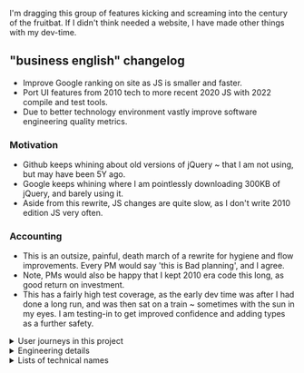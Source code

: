 I'm dragging this group of features kicking and screaming into the century of the fruitbat.   If I didn't think needed a website, I have made other things with my dev-time.

## "business english" changelog

- Improve Google ranking on site as JS is smaller and faster.
- Port UI features from 2010 tech to more recent 2020 JS with 2022 compile and test tools.
- Due to better technology environment vastly improve software engineering quality metrics.

### Motivation

- Github keeps whining about old versions of jQuery ~ that I am not using, but may have been 5Y ago.
- Google keeps whining where I am pointlessly downloading 300KB of jQuery, and barely using it.
- Aside from this rewrite, JS changes are quite slow, as I don't write 2010 edition JS very often.

### Accounting

- This is an outsize, painful, death march of a rewrite for hygiene and flow improvements.  Every PM would say 'this is Bad planning', and I agree.
- Note, PMs would also be happy that I kept 2010 era code this long, as good return on investment.
- This has a fairly high test coverage, as the early dev time was after I had done a long run, and was then sat on a train ~ sometimes with the sun in my eyes.   I am testing-in to get improved confidence and adding types as a further safety.  

<details>
<summary> User journeys in this project </summary>
### User journeys in this project

I am making a copy of the user interactions here (in the new project), as I would like to deprecate the older projects entirely.  There are some sample pages in my website, with stress on 'some', but I would like to avoid adding further samples here.  I can make links on this README...

- Adjacent articles 
	- User AJ deep links into my site from a search engine.
	- The target information is precise, but my boring site has enough meta information that this article is seems relevant.  
	- AJ scans the longish page, the page content is organised this this is comfortable;  
	- however, this was the wrong article. 
	- but having read to the end, AJ sees a row of other articles.
	- The third one seems better to his needs, not what he typed into the search, and AJ starts to open it
	- when the mouse gets to the button, a tooltip appears showing the new page description; 
	- This is definitely what AJ needs, and clicks on the button.
	- New page loads and replaces previous.
	- UX iteration: should I make feature this an infinite scroll of articles?  Currently the range of articles is clipped to what will fit on the screen,
	- UX iteration: the tooltips do no block mouse events, but people can't see this.  Translucence is bad for readability, but may indicate this.
    - UX note: categorisation was done my me.  Its possible other people may categorise differently.
- Fancy meta data on links
	- On a deep-link article, AJ is reading in detail, but needs authoritative sources to hand to management.
	- This site uses Harvard notation? But whilst hovering a link to see the URL, a rich link description appears.
	- AJ like the convenience of this, it allows him to easily make an evaluation about the usefulness of the link to his needs. 
    - The links correlate with the text, which is good.
	- AJ feels more confident about the site that is clearly making it easy to depart if he wishes.
	- AJ wishes there was a copy link option, but he also thinks that he ought to read the links rather than send them to a director. 
	- Later he views the site from his phone, and discover the now too small links in the page are moved to a list at the end of the page.  Bonus.  This makes this page accessible.
	- UX: there are no hover actions on a phone, so the extra information is permanently displayed.
	- UX: There is a warning ~ mostly for the dev ~ when links are dead to the meta building script.  Cloudflare is blocking action.
- SM/ share feature 
	- Whilst on the phone, AJ sees there has been some redesign for the smaller screen.
	- The row of SM links is now folded away,
	- AJ can see a "share" button, and uses this
	- and sees the previous list of SM.  Standard.  
	- But the first option is 'copy link', the current article.  Useful.  But not relevant to needs now.
- 'Reading time' guide
	- On first impression AJ notes a fairly standard "reading time" guide.  This is useful but not that noteworthy.
	- It does mean that he sorts the order of his reading list for best use of time. 
- Effects
	- On a more code focussed page, AJ sees the links have been decorated with some sort of emotie.   The little logos for docs and github.  Cute but again not significant.

</details>
<details>
<summary> Engineering details </summary>
## Engineering

Unlike many situations at work, there is no value and no attention to intermediate steps should be applied on this project.   I have a running platform, I will upgrade when the painful rewrite is complete.

My work sequence has been:

- port JS 1.6 to es2020
- ditch unused features, and improve readability/ English
- split into better modules
- port to typescript and better CSS/HTML
- add many tests
- split into better modules and improve English again

Pls note English is my first language #leSigh.

### Engineering changelog

- **_NOTE_** Commits at the start of this project are completely meaningless, as its just when I moved the code back to my dev machine. They are meaningless duration markers, rather than feature markers.
- Some of these unit tests are less meaningful than others, regrettably (running from Node).
- Use new language features (ADD a few KB of source) without jQuery (DROP >300KB of source). Dropping jQuery, as "select downloaded features" feature has been removed from https://jquery.com
- Drop unused features. This makes everything less confusing and more readable.
- With JS modules, have less functions inside functions, so unit tests are easier. Improve unit-test coverage as its now feasible (rather than behaviour testing).
- Use TEST_ONLY symbols that expose entire module to unit tests. I will add config to strip them in release build.
- Drop legacy test tools.
- As proper TDD units as I have better tools now (JS modules + a fake DOM), make code better ~ separately to, and above every other bullet point. WARN: Some tests cannot be run outside of a real webrowser.
- Vastly improve English/ readability of the code. Gain is separate to all other points.
- As all this code is made after a minimiser script is adopted, faction code more finely into logical modules. So its more readable.
- As a design principle, I have tried to avoid using global objects in my code to make testing easier.   I can pass in, say, ''document'' as an optional param.
- As a very non-funny joke: the first two versions of the SM sharebar are legacy HTML, but very easy to unit-test. Now I have much better test tech and libraries and less good tests on this feature.
- This has quite high levels of testing.   I have used JSDOM as part of JEST and similar tools.  This project is the first time I am using it directly.  It is a quite civilised was to test.

</details>
<details>
<summary> Lists of technical names </summary>
#### Known params that this code processes

- ''first'' string - only used in the group-indexes articles
- ''debug'' boolean - adjusts how many log messages are written
- ''mobile'' boolean - force interpretation of current machine as a mobile device. In unit tests this MUST BE SET (1 or 0), as JSdom isn't a phone

#### Known CSS containers that this code processes

- .popOverWidget
- .tabsComponent
- .addReading
- .shareMenu
- .addArrow
- .addBashSamples
- .addReferences

</details>

